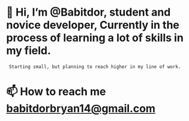 # 👋 Hi, I’m @Babitdor, student and novice developer, Currently in the process of learning a lot of skills in my field. 
     Starting small, but planning to reach higher in my line of work.
     

# 📫 How to reach me babitdorbryan14@gmail.com

<!---
Babitdor/Babitdor is a ✨ special ✨ repository because its `README.md` (this file) appears on your GitHub profile.
You can click the Preview link to take a look at your changes.
--->

